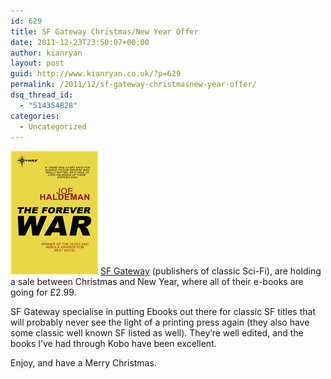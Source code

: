 ```yaml
---
id: 629
title: SF Gateway Christmas/New Year Offer
date: 2011-12-23T23:50:07+00:00
author: kianryan
layout: post
guid: http://www.kianryan.co.uk/?p=629
permalink: /2011/12/sf-gateway-christmasnew-year-offer/
dsq_thread_id:
  - "514354828"
categories:
  - Uncategorized
---
```

<img src="/assets/images/2011/12/forever_war_the.png" alt="" title="forever_war_the" width="140" height="198" class="alignleft size-full wp-image-630" /></a> [SF Gateway](http://www.sfgateway.com/) (publishers of classic Sci-Fi), are holding a sale between Christmas and New Year, where all of their e-books are going for £2.99.

SF Gateway specialise in putting Ebooks out there for classic SF titles that will probably never see the light of a printing press again (they also have some classic well known SF listed as well). They&#8217;re well edited, and the books I&#8217;ve had through Kobo have been excellent.

Enjoy, and have a Merry Christmas.